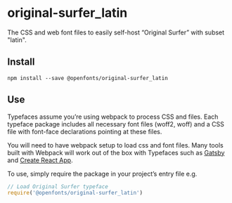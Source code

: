 
# original-surfer_latin

The CSS and web font files to easily self-host “Original Surfer” with subset "latin".

## Install

`npm install --save @openfonts/original-surfer_latin`

## Use

Typefaces assume you’re using webpack to process CSS and files. Each typeface
package includes all necessary font files (woff2, woff) and a CSS file with
font-face declarations pointing at these files.

You will need to have webpack setup to load css and font files. Many tools built
with Webpack will work out of the box with Typefaces such as [Gatsby](https://github.com/gatsbyjs/gatsby)
and [Create React App](https://github.com/facebookincubator/create-react-app).

To use, simply require the package in your project’s entry file e.g.

```javascript
// Load Original Surfer typeface
require('@openfonts/original-surfer_latin')
```
